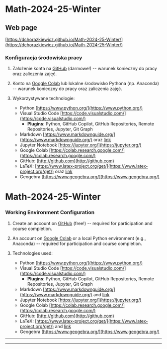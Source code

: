 # Math-2024-25-Winter

## Web page

[https://dchorazkiewicz.github.io/Math-2024-25-Winter/](https://dchorazkiewicz.github.io/Math-2024-25-Winter/)

### Konfiguracja środowiska pracy

1. Założenie konta na [GitHub](http://github.com) (darmowe!) -- warunek konieczny do pracy oraz zaliczenia zajęć.
   
2. Konto na [Google Colab](https://colab.research.google.com/) lub lokalne środowisko Pythona (np. Anaconda) -- warunek konieczny do pracy oraz zaliczenia zajęć.
   
3. Wykorzystywane technologie: 
   * Python [https://www.python.org/](https://www.python.org/)
   * Visual Studio Code [https://code.visualstudio.com/](https://code.visualstudio.com/)
      * **Plugins**: Python, GitHub Copilot, GitHub Repositories, Remote Repositories, Jupyter, Git Graph
   * Markdown [https://www.markdownguide.org/](https://www.markdownguide.org/) oraz [link](https://quarto.org/docs/authoring/markdown-basics.html)
   * Jupyter Notebook [https://jupyter.org/](https://jupyter.org/)
   * Google Colab [https://colab.research.google.com/](https://colab.research.google.com/)
   * GitHub: [http://github.com](http://github.com)
   * LaTeX: [https://www.latex-project.org/get/](https://www.latex-project.org/get/) oraz [link](https://tilburgsciencehub.com/topics/research-skills/templates-dynamic-content/templates/amsmath-latex-cheatsheet/)
   * Geogebra [https://www.geogebra.org/](https://www.geogebra.org/)


# Math-2024-25-Winter

### Working Environment Configuration

1. Create an account on [GitHub](http://github.com) (free!) -- required for participation and course completion.
   
2. An account on [Google Colab](https://colab.research.google.com/) or a local Python environment (e.g., Anaconda) -- required for participation and course completion.
   
3. Technologies used: 
   * Python [https://www.python.org/](https://www.python.org/)
   * Visual Studio Code [https://code.visualstudio.com/](https://code.visualstudio.com/)
      * **Plugins**: Python, GitHub Copilot, GitHub Repositories, Remote Repositories, Jupyter, Git Graph
   * Markdown [https://www.markdownguide.org/](https://www.markdownguide.org/) and [link](https://quarto.org/docs/authoring/markdown-basics.html)
   * Jupyter Notebook [https://jupyter.org/](https://jupyter.org/)
   * Google Colab [https://colab.research.google.com/](https://colab.research.google.com/)
   * GitHub: [http://github.com](http://github.com)
   * LaTeX: [https://www.latex-project.org/get/](https://www.latex-project.org/get/) and [link](https://tilburgsciencehub.com/topics/research-skills/templates-dynamic-content/templates/amsmath-latex-cheatsheet/)
   * Geogebra [https://www.geogebra.org/](https://www.geogebra.org/)

---
---

